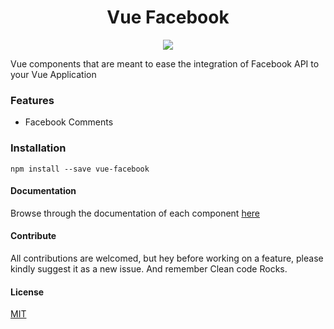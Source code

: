 <div style="text-align: center;">
	<h1>Vue Facebook</h1>
</div>
<div style="text-align: center;">
	<a href="https://www.npmjs.com/package/vue-facebook"><img src="https://nodei.co/npm/vue-facebook.png"></a>
</div>



Vue components that are meant to ease the integration of Facebook API to your Vue Application
### Features
* Facebook Comments


### Installation

``` 
npm install --save vue-facebook
```

#### Documentation
Browse through the documentation of each component [here](https://github.com/malic0/vue-facebook/wiki)

#### Contribute
All contributions are welcomed, but hey before working on a feature, please kindly suggest it as a new issue.
And remember Clean code Rocks.
 
#### License
[MIT](LICENSE)